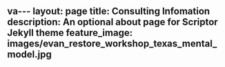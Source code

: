 va---
layout: page
title: Consulting Infomation 
description: An optional about page for Scriptor Jekyll theme
feature_image: images/evan_restore_workshop_texas_mental_model.jpg
---
